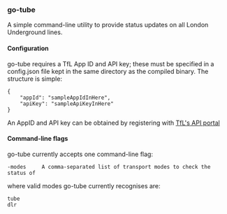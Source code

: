 ### go-tube
A simple command-line utility to provide status updates on all London Underground lines.
#### Configuration
go-tube requires a TfL App ID and API key; these must be specified in a config.json file kept in the same directory as the compiled binary. The structure is simple:

    {
        "appId": "sampleAppIdInHere",
        "apiKey": "sampleApiKeyInHere"
    }

An AppID and API key can be obtained by registering with [TfL's API portal](https://api-portal.tfl.gov.uk/)

#### Command-line flags
go-tube currently accepts one command-line flag:

    -modes     A comma-separated list of transport modes to check the status of

where valid modes go-tube currently recognises are:

    tube
    dlr
